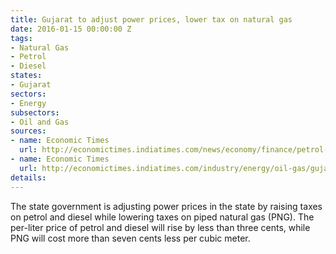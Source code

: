 ```yaml
---
title: Gujarat to adjust power prices, lower tax on natural gas
date: 2016-01-15 00:00:00 Z
tags:
- Natural Gas
- Petrol
- Diesel
states:
- Gujarat
sectors:
- Energy
subsectors:
- Oil and Gas
sources:
- name: Economic Times
  url: http://economictimes.indiatimes.com/news/economy/finance/petrol-diesel-to-cost-more-in-gujarat-as-government-hikes-vat-cess/articleshow/50458376.cms
- name: Economic Times
  url: http://economictimes.indiatimes.com/industry/energy/oil-gas/gujarat-government-slashes-industrial-png-rates-by-rs-5-per-cubic-meter/articleshow/50469674.cms
details: 
---
```


The state government is adjusting power prices in the state by raising taxes on petrol and diesel while lowering taxes on piped natural gas (PNG). The per-liter price of petrol and diesel will rise by less than three cents, while PNG will cost more than seven cents less per cubic meter.

